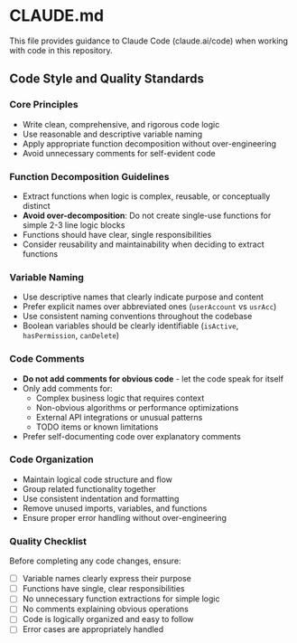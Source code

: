 # CLAUDE.md

This file provides guidance to Claude Code (claude.ai/code) when working with code in this repository.

## Code Style and Quality Standards

### Core Principles
- Write clean, comprehensive, and rigorous code logic
- Use reasonable and descriptive variable naming
- Apply appropriate function decomposition without over-engineering
- Avoid unnecessary comments for self-evident code

### Function Decomposition Guidelines
- Extract functions when logic is complex, reusable, or conceptually distinct
- **Avoid over-decomposition**: Do not create single-use functions for simple 2-3 line logic blocks
- Functions should have clear, single responsibilities
- Consider reusability and maintainability when deciding to extract functions

### Variable Naming
- Use descriptive names that clearly indicate purpose and content
- Prefer explicit names over abbreviated ones (`userAccount` vs `usrAcc`)
- Use consistent naming conventions throughout the codebase
- Boolean variables should be clearly identifiable (`isActive`, `hasPermission`, `canDelete`)

### Code Comments
- **Do not add comments for obvious code** - let the code speak for itself
- Only add comments for:
  - Complex business logic that requires context
  - Non-obvious algorithms or performance optimizations
  - External API integrations or unusual patterns
  - TODO items or known limitations
- Prefer self-documenting code over explanatory comments

### Code Organization
- Maintain logical code structure and flow
- Group related functionality together
- Use consistent indentation and formatting
- Remove unused imports, variables, and functions
- Ensure proper error handling without over-engineering

### Quality Checklist
Before completing any code changes, ensure:
- [ ] Variable names clearly express their purpose
- [ ] Functions have single, clear responsibilities
- [ ] No unnecessary function extractions for simple logic
- [ ] No comments explaining obvious operations
- [ ] Code is logically organized and easy to follow
- [ ] Error cases are appropriately handled